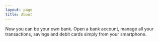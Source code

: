 ```yaml
---
layout: page
title: About
---
```


Now you can be your own bank. Open a bank account, manage all your transactions, savings and
debit cards simply from your smartphone.